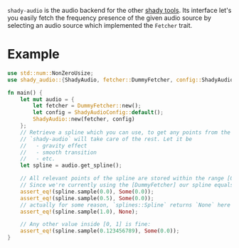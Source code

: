`shady-audio` is the audio backend for the other [shady tools].
Its interface let's you easily fetch the frequency presence of the given audio source
by selecting an audio source which implemented the `Fetcher` trait.

# Example

```rust
use std::num::NonZeroUsize;
use shady_audio::{ShadyAudio, fetcher::DummyFetcher, config::ShadyAudioConfig};

fn main() {
    let mut audio = {
        let fetcher = DummyFetcher::new();
        let config = ShadyAudioConfig::default();
        ShadyAudio::new(fetcher, config)
    };
    // Retrieve a spline which you can use, to get any points from the frequancy bands of your audio fetcher.
    // `shady-audio` will take care of the rest. Let it be
    //   - gravity effect
    //   - smooth transition
    //   - etc.
    let spline = audio.get_spline();

    // All relevant points of the spline are stored within the range [0, 1].
    // Since we're currently using the [DummyFetcher] our spline equals the function `f(x) = 0`:
    assert_eq!(spline.sample(0.0), Some(0.0));
    assert_eq!(spline.sample(0.5), Some(0.0));
    // actually for some reason, `splines::Spline` returns `None` here and I don't know why ._.
    assert_eq!(spline.sample(1.0), None);

    // Any other value inside [0, 1] is fine:
    assert_eq!(spline.sample(0.123456789), Some(0.0));
}
```

[shady tools]: https://github.com/TornaxO7/shady
